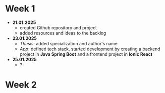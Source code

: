 # Week 1
- **21.01.2025**
    - created Github repository and project
    - added resources and ideas to the backlog
- **23.01.2025**
    - *Thesis*: added specialization and author's name
    - *App*: defined tech stack, started development by creating a backend project in **Java Spring Boot** and a frontend project in **Ionic React**
- **25.01.2025**
    - ?

# Week 2    
